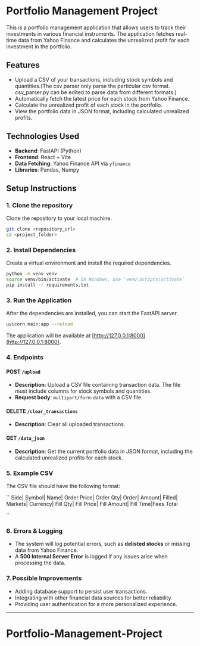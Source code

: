 # Portfolio Management Project

This is a portfolio management application that allows users to track their investments in various financial instruments. The application fetches real-time data from Yahoo Finance and calculates the unrealized profit for each investment in the portfolio.

## Features

* Upload a CSV of your transactions, including stock symbols and quantities.(The csv parser only parse the particular csv format. csv_parser.py can be edited to parse data from different formats.)
* Automatically fetch the latest price for each stock from Yahoo Finance.
* Calculate the unrealized profit of each stock in the portfolio.
* View the portfolio data in JSON format, including calculated unrealized profits.

## Technologies Used

* **Backend**: FastAPI (Python)
* **Frontend**: React + Vite
* **Data Fetching**: Yahoo Finance API via `yfinance`
* **Libraries**: Pandas, Numpy

## Setup Instructions

### 1. Clone the repository

Clone the repository to your local machine.

```bash
git clone <repository_url>
cd <project_folder>
```

### 2. Install Dependencies

Create a virtual environment and install the required dependencies.

```bash
python -m venv venv
source venv/bin/activate  # On Windows, use `venv\Scripts\activate`
pip install -r requirements.txt
```

### 3. Run the Application

After the dependencies are installed, you can start the FastAPI server.

```bash
uvicorn main:app --reload
```

The application will be available at [http://127.0.0.1:8000](http://127.0.0.1:8000).

### 4. Endpoints

#### POST `/upload`

* **Description**: Upload a CSV file containing transaction data. The file must include columns for stock symbols and quantities.
* **Request body**: `multipart/form-data` with a CSV file.

#### DELETE `/clear_transactions`

* **Description**: Clear all uploaded transactions.

#### GET `/data_json`

* **Description**: Get the current portfolio data in JSON format, including the calculated unrealized profits for each stock.

### 5. Example CSV

The CSV file should have the following format:

``
Side| Symbol| Name| Order Price| Order Qty| Order| Amount| Filled| Markets| Currency| Fill Qty| Fill Price| Fill Amount| Fill Time|Fees Total

``

### 6. Errors & Logging

* The system will log potential errors, such as **delisted stocks** or missing data from Yahoo Finance.
* A **500 Internal Server Error** is logged if any issues arise when processing the data.

### 7. Possible Improvements

* Adding database support to persist user transactions.
* Integrating with other financial data sources for better reliability.
* Providing user authentication for a more personalized experience.

---

# Portfolio-Management-Project
